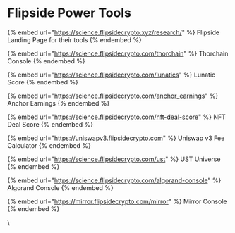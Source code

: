 # Flipside Power Tools

{% embed url="https://science.flipsidecrypto.xyz/research/" %}
Flipside Landing Page for their tools
{% endembed %}

{% embed url="https://science.flipsidecrypto.com/thorchain" %}
Thorchain Console
{% endembed %}

{% embed url="https://science.flipsidecrypto.com/lunatics" %}
Lunatic Score
{% endembed %}

{% embed url="https://science.flipsidecrypto.com/anchor_earnings" %}
Anchor Earnings
{% endembed %}

{% embed url="https://science.flipsidecrypto.com/nft-deal-score" %}
NFT Deal Score
{% endembed %}

{% embed url="https://uniswapv3.flipsidecrypto.com" %}
Uniswap v3 Fee Calculator
{% endembed %}

{% embed url="https://science.flipsidecrypto.com/ust" %}
UST Universe
{% endembed %}

{% embed url="https://science.flipsidecrypto.com/algorand-console" %}
Algorand Console
{% endembed %}

{% embed url="https://mirror.flipsidecrypto.com/mirror" %}
Mirror Console
{% endembed %}

\
